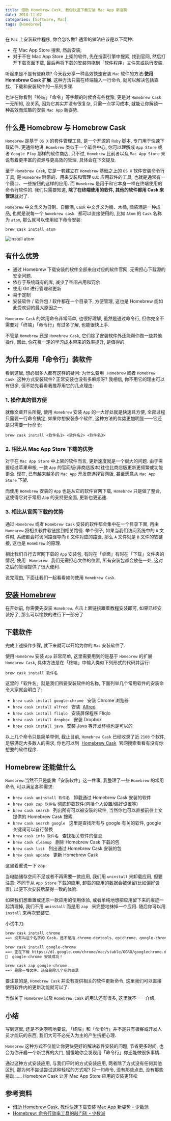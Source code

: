 ```yaml
---
title: 借助 Homebrew Cask, 教你快速下载安装 Mac App 新姿势
date: 2018-11-07
categories: [Software, Mac]
tags: [Homebrew]
---
```


在 `Mac` 上安装软件程序, 你会怎么做? 通常的做法应该是以下两种:

- 在 Mac App Store 搜索, 然后安装;
- 对于不在 Mac App Store 上架的软件, 先在搜索引擎中搜索, 找到官网, 然后打开下载页面下载, 最后再将下载的安装包拖到「软件程序」文件夹或执行安装.

听起来是不是有些麻烦? 今天我分享一种高效快速安装 `Mac` 软件的方法:**使用 Homebrew Cask 扩展**. 这种方法只需在终端输入一行命令, 就可以解决包括查找、下载和安装软件的一系列步骤.

也许在你看到「终端」「命令」等字眼的时候会有些犹豫, 更是对 `Homebrew Cask` 一无所知, 没关系, 因为它其实并没有很复杂, 只需一点学习成本, 就能让你解锁一种高效而炫酷的安装 `Mac App` 新姿势.

## 什么是 Homebrew 与 Homebrew Cask

`Homebrew` 是基于 `OS X` 的套件管理工具, 是一个开源的 `Ruby` 脚本, 专门用于快速下载软件. 更通俗地讲, `Homebrew` 类似于一个软件中心, 你可以理解成 `App Store` 或者 `Google Play` 那样的软件商店, 只不过, `Homebrew` 比前者以及 `Mac App Store` 来说有着更丰富的资源与更高效的管理, 具体会在下文提及.

至于 `Homebrew Cask`, 它是一套建立在 `Homebrew` 基础之上的 `OS X` 软件安装命令行工具, 是 `Homebrew` 附带的、用来安装和管理 `GUI` 应用软件的工具, 也就是通常有一个窗口、一些按钮的这样的应用. 而 `Homebrew` 是用于和它本身一样在终端使用的命令行软件的. 我们只需要知道, **除了在终端使用的软件, 其他的软件都用 Cask 来管理**就对了.

`Homebrew` 中文含义为自制、自酿酒, `Cask` 中文含义为桶、木桶, 桶装酒是一种成品, 也就是说每一个 `homebrew cask`   都可以直接使用的, 比如 `Atom` 的 `Cask` 名称为 `atom`, 那么就可以使用如下命令安装:

    brew cask install atom

![install atom](/img/mac/054.gif)

## 有什么优势

- 通过 Homebrew 下载安装的软件全部来自对应的软件官网, 无需担心下载源的安全问题.
- 依存于系统既有的库, 减少了空间占用和冗余
- 使用 Git 进行管理和更新
- 易于定制
- 安装软件 / 软件包 / 软件都在一个目录下, 方便管理, 这也是 Homebrew 能如此受欢迎的最大原因之一.

`Homebrew Cask` 的常用命令非常简单, 也很好理解, 虽然是通过命令行, 但你完全不需要对「终端」「命令行」有过多了解, 也能很快上手.

不管是 `Homebrew` 还是 `Homebrew Cask`, 它们除了安装软件外还能帮你做一些其他操作, 因此, 你花费一定的学习成本带来的效率提升, 是值得的.

## 为什么要用「命令行」装软件

看到这里, 想必很多人都有这样的疑问: 为什么要用 ` Homebrew` 或者 `Homebrew Cask`  这种方式安装软件? 正常安装也没有多麻烦呀? 我相信, 你不用它的理由可以有很多, 但不妨先看看我推荐用它的几点理由:

### 1. 操作真的很方便

就像文章开头所提, 使用 `Homebrew` 安装 `App` 的一大好处就是快速且方便, 全部过程只需要一行命令搞定, 如果你想安装多个软件, 这种方法的优势更加明显——它还是只需要一行命令:

`brew cask install <软件名1> <软件名2> <软件名3>`

### 2. 相比从 Mac App Store 下载的优势

对于在 `Mac App Store` 中上架的软件而言, 更新速度就是一个很大的问题. 由于需要经过苹果审核, 一款 `App` 的官网版(非商店版本)往往比商店版更新更频繁或功能更全. 现在, 已有越来越多的 `Mac App` 开发商选择官网版, 甚至愿意从 `Mac App Store` 下架.

而使用 `Homebrew` 安装的 `App` 也是从它的软件官网下载, `Homebrew` 只是做了整合, 这使得它对于常用 `App` 的支持更全面, 更新也更迅速.

### 3. 相比从官网下载的优势

通过 `Homebrew` 或者 `Homebrew Cask` 安装的软件都会集中在一个目录下面, 再由 `Homebrew` 将相关软件软链接到相关路径. 举个例子, 如果当我们访问系统中的 `A` 文件时, 系统都会将访问路径导向 `B` 文件对应的路径, 那么 `A` 文件就是 `B` 文件的软链接, 这也是 `Homebrew` 的原理.

相比我们自行去官网下载的 `App` 安装包, 有时在「桌面」有时在「下载」文件夹的情况, 使用 ` Homebrew ` 我们无需担心文件的位置, 所有安装包都会放在一处, 这对之后的管理提供了很大便利.

说完理由, 下面让我们一起看看如何使用 `Homebrew Cask`.

## [安装 Homebrew](https://love.tsz.now.sh//2018/10/27/mac-terminal-software-installation-tool-homebrew/)

在开始前, 你需要先安装 `Homebrew`. 点击上面链接跟着教程安装即可, 如果已经安装好了, 那么可以愉快的进行下一部分了

## 下载软件

完成上述操作步骤, 就下来就可以开始为你的 `Mac` 安装软件了.

使用 `Homebrew` 安装 `App` 非常简单, 这里需要用到的是基于 `Homebrew` 的扩展 `Homebrew Cask`, 具体方法是在「终端」中输入类似下列形式的代码并运行:

`brew cask install 软件名`

这里的「软件名」就是我们所要安装软件的名称, 下面列举几个常用软件的安装命令大家就会明白了:

- `brew cask install google-chrome`   安装 Chrome 浏览器
- `brew cask install alfred`   安装  [Alfred](https://love.tsz.now.sh//2018/06/01/alfred/)
- `brew cask install fliqlo`   安装屏保程序 Fliqlo
- `brew cask install dropbox`   安装 Dropbox
- `brew cask install java`   安装 Java 等开发环境也是可以的

以上几个命令只是简单举例, 截止目前, `Homebrew Cask` 已经收录了近 `2100` 个软件, 足够满足大多数人的需求, 你也可以到  [Homebrew Cask](http://caskroom.io/search)  官网搜索看看有没有你想要的软件程序.

## Homebrew 还能做什么

`Homebrew` 当然不只是能做「安装软件」这一件事, 我整理了一些 `Homebrew` 的常用命令, 可以满足各种需求:

- `brew cask uninstall 软件名`   卸载通过 Homebrew Cask 安装的软件
- `brew cask zap 软件名` 彻底卸载软件(包括个人设置/偏好设置等)
- `brew cask search`   列出所有可以被安装的软件, 当然你也可以直接前往上文提供的 Homebrew Cask 搜索.
- `brew cask search google`   这里是查找所有与 google 有关的软件, google 关键词可以自行替换
- `brew cask info 软件名`   查找相关软件的信息
- `brew cask cleanup`   删除 Homebrew Cask 下载的包
- `brew cask list`   列出通过 Homebrew Cask 安装的包
- `brew cask update`   更新 Homebrew Cask

这里着重说一下 zap:

当电脑储存空间不足或者不再需要一款应用, 我们用 `uninstall` 来卸载应用, 但要注意: 不同于从 `App Store` 下载的应用, 卸载的应用的数据会被保留(比如偏好设置), 以便下次安装后获得一致的体验.

如果我们想重置或还原一款应用的使用体验, 或者单纯地想把应用留下来的痕迹一起清理掉, 我们不用 `uninstall` 而是用 `zap`   来完整地抹掉一个应用. 随后你可以用 `install` 来再次安装它.

小试牛刀:

```zsh
brew cask install chrome
==> 没有叫这个名字的 Cask，是不是指 chrome-devtools、epichrome、google-chrome……

brew cask install google-chrome
==> 正在下载 https://dl.google.com/chrome/mac/stable/GGRO/googlechrome.dmg
🍺  google-chrome 安装成功！

brew cask zap google-chrome
==> 删除一堆文件、还会删除几个空的目录
```

要注意的是, `Homebrew Cask` 并没有提供相关的软件更新命令, 这里我们可以直接使用软件内的更新功能就可以了.

当然关于 `Homebrew` 以及 `Homebrew Cask` 的用法还有很多, 这里就不一一介绍.

## 小结

写到这里, 还是不免唠叨地要说, 「终端」和「命令行」并不是只有极客或开发人员才能玩的东西, 我们大可不必先入为主的产生抗拒心理.

`Homebrew` 这种方式不仅能让你更快更好的解决软件安装的问题, 节省更多时间, 也会为你开启一个新世界的大门, 慢慢地你会发现用「命令行」你还能做很多事情.

通过这种方式安装应用, 与我们平时的方式安装应用, 两者除了方式没有任何其他区别, 那为何不尝试尝试这种轻松的方式呢? 只一句命令, 没有那些点击, 没有那些拖动…… Homebrew Cask 让非 Mac App Store 应用的安装更轻松

## 参考资料

- [借助 Homebrew Cask, 教你快速下载安装 Mac App 新姿势 - 少数派](https://sspai.com/post/32857)
- [Homebrew: 命令行效率工具的敲门砖 - 少数派](https://sspai.com/post/43021)
